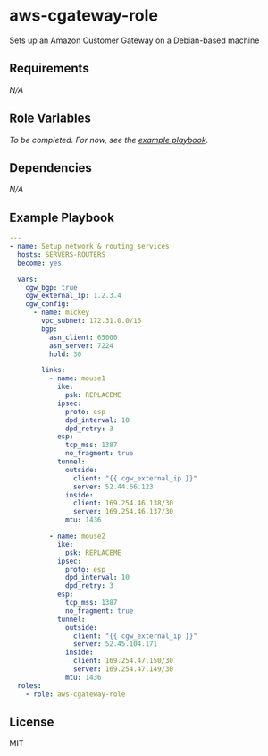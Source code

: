 aws-cgateway-role
=================

Sets up an Amazon Customer Gateway on a Debian-based machine

Requirements
------------

*N/A*

Role Variables
--------------

*To be completed. For now, see the [example playbook](#example-playbook).*

Dependencies
------------

*N/A*

Example Playbook
----------------

```yaml
---
- name: Setup network & routing services
  hosts: SERVERS-ROUTERS
  become: yes

  vars:
    cgw_bgp: true
    cgw_external_ip: 1.2.3.4
    cgw_config:
      - name: mickey
        vpc_subnet: 172.31.0.0/16
        bgp:
          asn_client: 65000
          asn_server: 7224
          hold: 30

        links:
          - name: mouse1
            ike:
              psk: REPLACEME
            ipsec:
              proto: esp
              dpd_interval: 10
              dpd_retry: 3
            esp:
              tcp_mss: 1387
              no_fragment: true
            tunnel:
              outside:
                client: "{{ cgw_external_ip }}"
                server: 52.44.66.123
              inside:
                client: 169.254.46.138/30
                server: 169.254.46.137/30
              mtu: 1436

          - name: mouse2
            ike:
              psk: REPLACEME
            ipsec:
              proto: esp
              dpd_interval: 10
              dpd_retry: 3
            esp:
              tcp_mss: 1387
              no_fragment: true
            tunnel:
              outside:
                client: "{{ cgw_external_ip }}"
                server: 52.45.104.171
              inside:
                client: 169.254.47.150/30
                server: 169.254.47.149/30
              mtu: 1436
  roles:
    - role: aws-cgateway-role
```

License
-------

MIT
